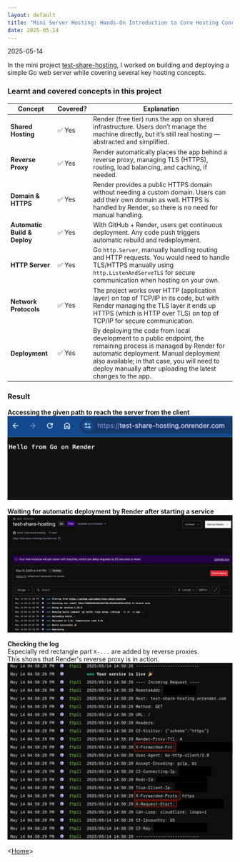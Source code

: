 ```yaml
---
layout: default
title: "Mini Server Hosting: Hands-On Introduction to Core Hosting Concepts"
date: 2025-05-14
---
```


2025-05-14

In the mini project [test-share-hosting](https://github.com/snkzt/test-share-hosting), I worked on building and deploying a simple Go web server while covering several key hosting concepts.


### Learnt and covered concepts in this project

| **Concept**                  | **Covered?** | **Explanation** |
|------------------------------|--------------|-----------------|
| **Shared Hosting**            | ✅ Yes        | Render (free tier) runs the app on shared infrastructure. Users don’t manage the machine directly, but it’s still real hosting — abstracted and simplified. |
| **Reverse Proxy**             | ✅ Yes        | Render automatically places the app behind a reverse proxy, managing TLS (HTTPS), routing, load balancing, and caching, if needed. |
| **Domain & HTTPS**            | ✅ Yes        | Render provides a public HTTPS domain without needing a custom domain. Users can add their own domain as well. HTTPS is handled by Render, so there is no need for manual handling.|
| **Automatic Build & Deploy**  | ✅ Yes        | With GitHub + Render, users get continuous deployment. Any code push triggers automatic rebuild and redeployment. |
| **HTTP Server**               | ✅ Yes        | Go `http.Server`, manually handling routing and HTTP requests. You would need to handle TLS/HTTPS manually using `http.ListenAndServeTLS` for secure communication when hosting on your own.|
| **Network Protocols**         | ✅ Yes        | The project works over HTTP (application layer) on top of TCP/IP in its code, but with Render managing the TLS layer it ends up HTTPS (which is HTTP over TLS) on top of TCP/IP for secure communication. |
| **Deployment**                | ✅ Yes        | By deploying the code from local development to a public endpoint, the remaining process is managed by Render for automatic deployment. Manual deployment also available; in that case, you will need to deploy manually after uploading the latest changes to the app. |

### Result
**Accessing the given path to reach the server from the client**
![Client](/assets/images/client.png)


**Waiting for automatic deployment by Render after starting a service**
![Deployment](/assets/images/deployment.png)


**Checking the log** <br>
Especially red rectangle part `X-...` are added by reverse proxies. <br>
This shows that Render's reverse proxy is in action.
![Logs](/assets/images/log.png)



<[Home](https://snkzt.github.io/)>
